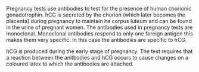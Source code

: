 Pregnancy tests use antibodies to test for the presence of human chorionic gonadotrophin. hCG is secreted by the chorion (which later becomes the placenta) during pregnancy to maintain he corpus luteum and can be found in the urine of pregnant women. The antibodies used in pregnancy tests are monoclonal. Monoclonal antibodies respond to only one foreign antigen this makes them very specific. In this case the antibodies are specific to hCG.

hCG is produced during the early stage of pregnancy. The test requires that a reaction between the anitbodies and hCG occurs to cause changes on a coloured latex to which the antibodies are attached.
